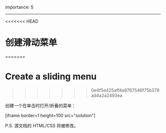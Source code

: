 importance: 5

---

<<<<<<< HEAD
# 创建滑动菜单
=======
# Create a sliding menu
>>>>>>> 0e4f5e425aff4a9767546f75b378ad4a2a2493ea

创建一个在单击时打开/折叠的菜单：

[iframe border=1 height=100 src="solution"]

P.S. 源文档的 HTML/CSS 将被修改。
